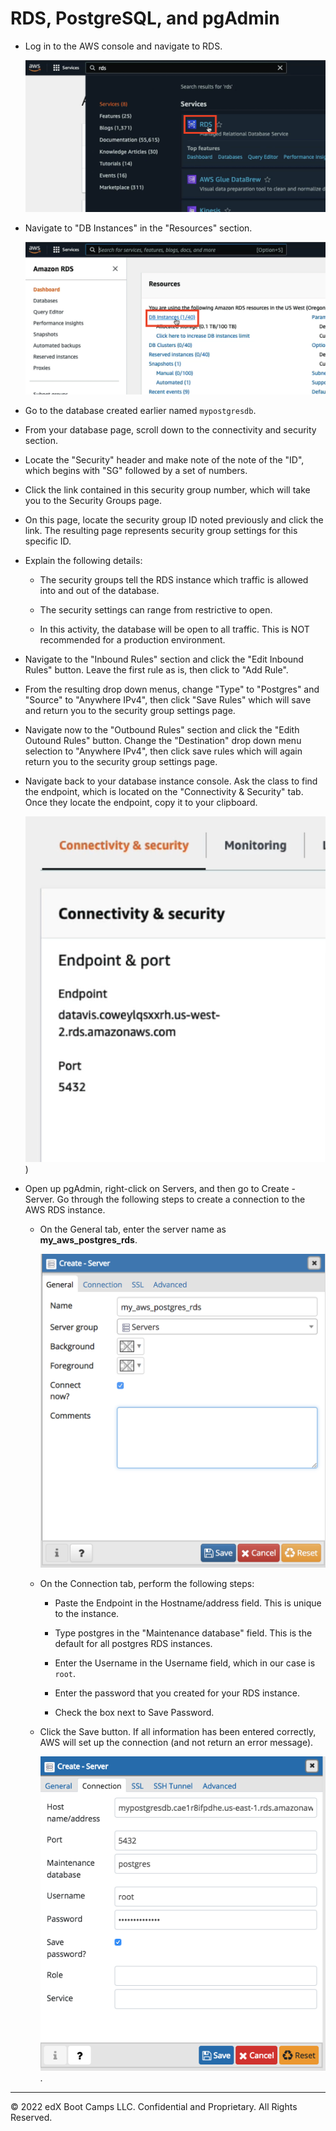 # RDS, PostgreSQL, and pgAdmin

* Log in to the AWS console and navigate to RDS.

  ![RDS console](Images/rds_console.png)

* Navigate to "DB Instances" in the "Resources" section.

  ![instance_menu.png](Images/instance_menu.png)

* Go to the database created earlier named `mypostgresdb`.

* From your database page, scroll down to the connectivity and security section.

* Locate the "Security" header and make note of the note of the "ID", which begins with "SG" followed by a set of numbers.

* Click the link contained in this security group number, which will take you to the Security Groups page.

* On this page, locate the security group ID noted previously and click the link. The resulting page represents security group settings for this specific ID.

* Explain the following details:

  * The security groups tell the RDS instance which traffic is allowed into and out of the database.

  * The security settings can range from restrictive to open.

  * In this activity, the database will be open to all traffic. This is NOT recommended for a production environment.

* Navigate to the "Inbound Rules" section and click the "Edit Inbound Rules" button. Leave the first rule as is, then click to "Add Rule".

* From the resulting drop down menus, change "Type" to "Postgres" and "Source" to "Anywhere IPv4", then click "Save Rules" which will save and return you to the security group settings page.

* Navigate now to the "Outbound Rules" section and click the "Edith Outound Rules" button. Change the "Destination" drop down menu selection to "Anywhere IPv4", then click save rules which will again return you to the security group settings page.

* Navigate back to your database instance console. Ask the class to find the endpoint, which is located on the "Connectivity & Security" tab. Once they locate the endpoint, copy it to your clipboard.

  ![db connection](Images/db_connection.png))

* Open up pgAdmin, right-click on Servers, and then go to Create - Server. Go through the following steps to create a connection to the AWS RDS instance.

  * On the General tab, enter the server name as **my_aws_postgres_rds**.

    ![server name](Images/general_tab.png)

  * On the Connection tab, perform the following steps:

    * Paste the Endpoint in the Hostname/address field. This is unique to the instance.

    * Type postgres in the "Maintenance database" field. This is the default for all postgres RDS instances.

    * Enter the Username in the Username field, which in our case is `root`.

    * Enter the password that you created for your RDS instance.

    * Check the box next to Save Password.

  * Click the Save button. If all information has been entered correctly, AWS will set up the connection (and not return an error message).

    ![connection tab](Images/connection_tab.png).

---

© 2022 edX Boot Camps LLC. Confidential and Proprietary. All Rights Reserved.
